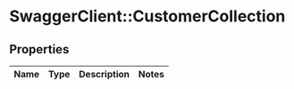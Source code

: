 # SwaggerClient::CustomerCollection

## Properties
Name | Type | Description | Notes
------------ | ------------- | ------------- | -------------

